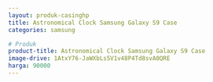 ```yaml
---
layout: produk-casinghp
title: Astronomical Clock Samsung Galaxy S9 Case
categories: samsung

# Produk
product-title: Astronomical Clock Samsung Galaxy S9 Case
image-drive: 1AtxY76-JaWXbLs5V1v48P4Td8svA0QRE
harga: 90000
---
```

